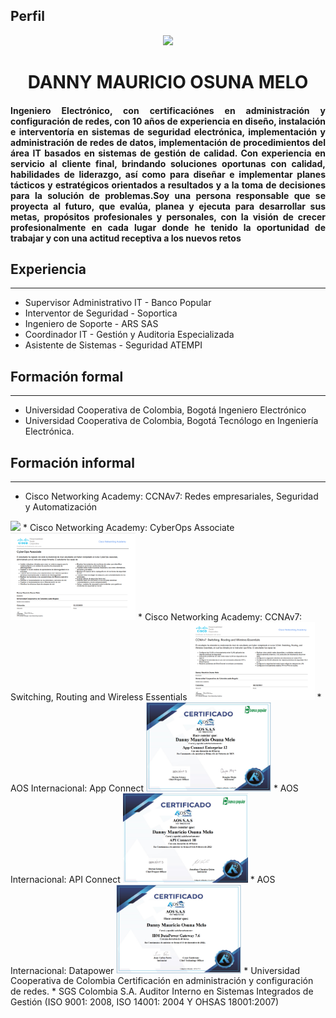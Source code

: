 ## Perfil
<div id="header" align="center">
    <img src="https://media.licdn.com/dms/image/C4E03AQGsRRIcPo6xmg/profile-displayphoto-shrink_800_800/0/1634824410772?e=1683158400&v=beta&t=mDp49JDdHX4EjOnen_DP9h3yH7LtcshR_vd4G8Sfk2c" width="200" />
    <h1 align="center">DANNY MAURICIO OSUNA MELO</h1>
    <h4 align="justify">Ingeniero Electrónico, con certificaciónes en administración y configuración de redes, con 10 años de experiencia en diseño, instalación e interventoría en sistemas de seguridad electrónica, implementación y administración de redes de datos, implementación de procedimientos del área IT basados en sistemas de gestión de calidad. Con experiencia en servicio al cliente final, brindando soluciones oportunas con calidad, habilidades de liderazgo, así como para diseñar e implementar planes tácticos y estratégicos orientados a resultados y a la toma de decisiones para la solución de problemas.Soy una persona responsable que se proyecta al futuro, que evalúa, planea y ejecuta para desarrollar sus metas, propósitos profesionales y personales, con la visión de crecer profesionalmente en cada lugar donde he tenido la oportunidad de trabajar y con una actitud receptiva a los nuevos retos</h4>

</div>

## **Experiencia** 
___
* Supervisor Administrativo IT - Banco Popular
* Interventor de Seguridad - Soportica
* Ingeniero de Soporte - ARS SAS
* Coordinador IT - Gestión y Auditoria Especializada
* Asistente de Sistemas - Seguridad ATEMPI

## **Formación formal**
___
* Universidad Cooperativa de Colombia, Bogotá
Ingeniero Electrónico
* Universidad Cooperativa de Colombia, Bogotá
Tecnólogo en Ingeniería Electrónica.


## **Formación informal**
___

* Cisco Networking Academy:
CCNAv7: Redes empresariales, Seguridad y Automatización  
 <img src="/img/CCNAv7_Redes empresariales, Seguridad y Automatización.png" width="200" />
* Cisco Networking Academy:
CyberOps Associate
 <img src="/img/Certificacion CyberOps.png" width="200" />
* Cisco Networking Academy:
CCNAv7: Switching, Routing and Wireless Essentials
 <img src="/img/Certificacion CCNAv7_ Switching, Routing and Wireless Essentials.png" width="200" />
* AOS Internacional:
App Connect
<img src="img/Certificado APP Connect Enterprise 12.png" width="200" />
* AOS Internacional:
API Connect
<img src="/img/Certificado API Connect 10.png" width="200" />
* AOS Internacional:
Datapower
<img src="/img/Certificacion_IBM DataPower Gateway .png" width="200" />
* Universidad Cooperativa de Colombia
Certificación en administración y configuración de redes.
* SGS Colombia S.A.
Auditor Interno en Sistemas Integrados de Gestión (ISO 9001: 2008, ISO 14001: 2004 Y OHSAS 18001:2007)
<div id="header" align="center">
